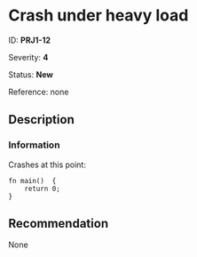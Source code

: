 # Crash under heavy load

ID: __PRJ1-12__

Severity: __4__

Status: __New__

Reference: none

## Description

### Information

Crashes at this point:

```
fn main()  {
    return 0;
}
```

## Recommendation

None